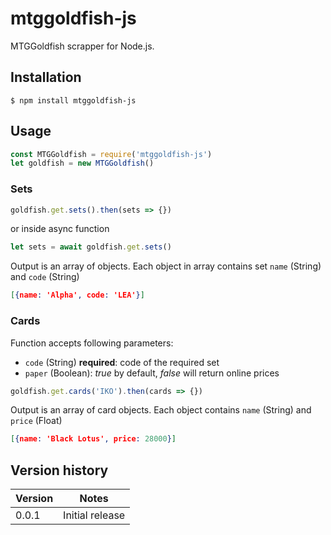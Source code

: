 # mtggoldfish-js
MTGGoldfish scrapper for Node.js.

## Installation

    $ npm install mtggoldfish-js

## Usage

```javascript
const MTGGoldfish = require('mtggoldfish-js')
let goldfish = new MTGGoldfish()
```

### Sets

```javascript
goldfish.get.sets().then(sets => {})
```
or inside async function

```javascript
let sets = await goldfish.get.sets()
```

Output is an array of objects. Each object in array contains set `name` (String) and `code` (String)

```json
[{name: 'Alpha', code: 'LEA'}]
```

### Cards

Function accepts following parameters:

* `code` (String) **required**: code of the required set
* `paper` (Boolean): *true* by default, *false* will return online prices

```javascript
goldfish.get.cards('IKO').then(cards => {})
```

Output is an array of card objects. Each object contains `name` (String) and `price` (Float)

```json
[{name: 'Black Lotus', price: 28000}]
```

## Version history

Version | Notes
-|-
0.0.1 | Initial release